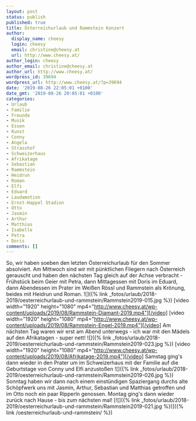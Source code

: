 ```yaml
---
layout: post
status: publish
published: true
title: Österreichurlaub und Rammstein Konzert
author:
  display_name: cheesy
  login: cheesy
  email: christine@cheesy.at
  url: http://www.cheesy.at/
author_login: cheesy
author_email: christine@cheesy.at
author_url: http://www.cheesy.at/
wordpress_id: 39694
wordpress_url: http://www.cheesy.at/?p=39694
date: '2019-08-26 22:05:01 +0100'
date_gmt: '2019-08-26 20:05:01 +0100'
categories:
- Urlaub
- Familie
- Freunde
- Musik
- Essen
- Kunst
- Conny
- Angela
- Strasshof
- Schweizerhaus
- Afrikatage
- Sebastian
- Rammstein
- Heidrun
- Roman
- Elfi
- Eduard
- Laudamotion
- Ernst-Happel Stadion
- Otto
- Jasmin
- Arthur
- Matthias
- Isabelle
- Petra
- Doris
comments: []
---
```

So, wir haben soeben den letzten Österreichurlaub für den Sommer absolviert.
Am Mittwoch sind wir mit pünktlichen Fliegern nach Österreich gerauscht und haben den nächsten Tag gleich auf der Achse verbracht - Frühstück beim Geier mit Petra, dann Mittagessen mit Doris im Eduard, dann Abendessen im Prater im Weißen Rössl und Rammstein als Krönung, beides mit Heidrun und Roman.
![]({% link _fotos/urlaub/2018-2019/oesterreichurlaub-und-rammstein/Rammstein2019-015.jpg %})
[video width="1920" height="1080" mp4="http://www.cheesy.at/wp-content/uploads/2019/08/Rammstein-Diamant-2019.mp4"][/video]
[video width="1920" height="1080" mp4="http://www.cheesy.at/wp-content/uploads/2019/08/Rammstein-Engel-2019.mp4"][/video]
Am nächsten Tag waren wir erst am Abend unterwegs - ich war mit den Mädels auf den Afrikatagen - super nett!
![]({% link _fotos/urlaub/2018-2019/oesterreichurlaub-und-rammstein/Rammstein2019-023.jpg %})
[video width="1920" height="1080" mp4="http://www.cheesy.at/wp-content/uploads/2019/08/Afrikatage-2019.mp4"][/video]
Samstag ging's dann wieder in den Prater um im Schweizerhaus mit der Familie auf die Geburtstage von Conny und Elfi anzustoßen
![]({% link _fotos/urlaub/2018-2019/oesterreichurlaub-und-rammstein/Rammstein2019-026.jpg %})
Sonntag haben wir dann nach einem einstündigen Spaziergang durchs alte Schöpfwerk uns mit Jasmin, Arthur, Sebastian und Matthias getroffen und im Otto noch ein paar Ripperln genossen.
Montag ging's dann wieder zurück nach Hause - bis zum nächsten mal!
[![]({% link _fotos/urlaub/2018-2019/oesterreichurlaub-und-rammstein/Rammstein2019-021.jpg %})]({% link /oesterreichurlaub-und-rammstein/ %})
